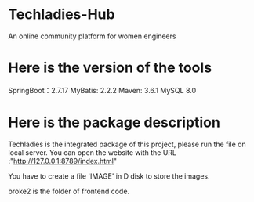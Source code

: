 # Techladies-Hub
An online community platform for women engineers

# Here is the version of the tools
SpringBoot：2.7.17
MyBatis: 2.2.2
Maven: 3.6.1
MySQL 8.0

# Here is the package description
Techladies is the integrated package of this project, please run the file on local server. 
You can open the website with the URL :"http://127.0.0.1:8789/index.html"

You have to create a file 'IMAGE' in D disk to store the images.

broke2 is the folder of frontend code.
